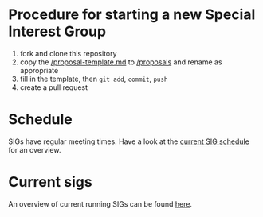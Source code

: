 
# Procedure for starting a new Special Interest Group

1. fork and clone this repository
1. copy the [/proposal-template.md](/proposal-template.md) to [/proposals](/proposals) and rename as appropriate
1. fill in the template, then ``git add``, ``commit``, ``push``
1. create a pull request

# Schedule
SIGs have regular meeting times. Have a look at the [current SIG schedule](schedule.md) for an overview.

# Current sigs
An overview of current running SIGs can be found [here](proposals/2019-fall/running-sigs.md).
